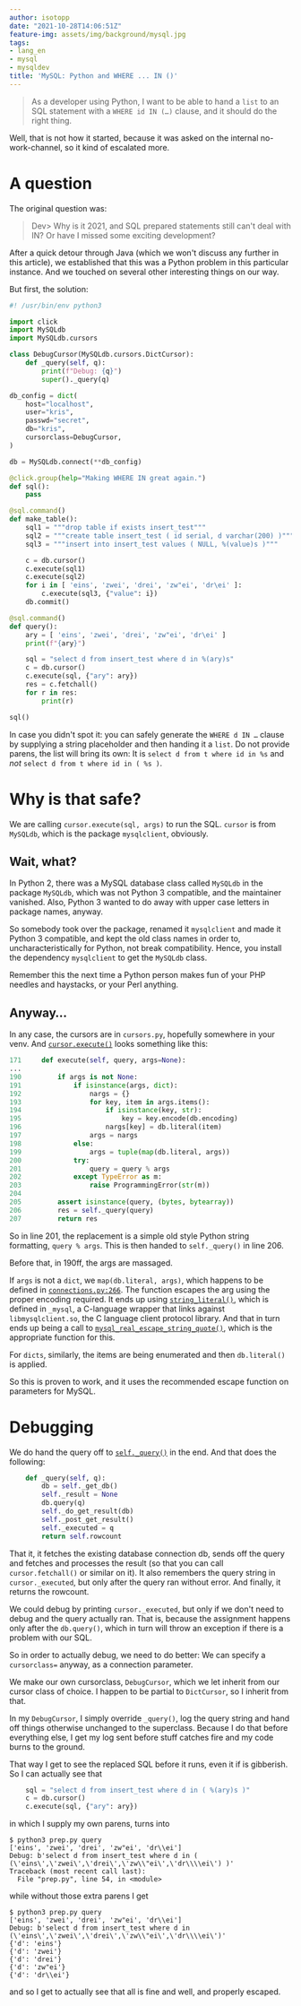 ```yaml
---
author: isotopp
date: "2021-10-28T14:06:51Z"
feature-img: assets/img/background/mysql.jpg
tags:
- lang_en
- mysql
- mysqldev
title: 'MySQL: Python and WHERE ... IN ()'
---
```


> As a developer using Python, I want to be able to hand 
> a `list` to an SQL statement with a 
> `WHERE id IN (…)` clause, and it should do the right thing.

Well, that is not how it started, because it was asked on the  internal no-work-channel, so it kind of escalated more.

# A question

The original question was:

> Dev> Why is it 2021, and SQL prepared statements still can't deal with IN?  Or have I missed some exciting development?

After a quick detour through Java (which we won't discuss any further in this article), we established that this was a Python problem in this particular instance.
And we touched on several other interesting things on our way.

But first, the solution:

```python
#! /usr/bin/env python3

import click
import MySQLdb
import MySQLdb.cursors

class DebugCursor(MySQLdb.cursors.DictCursor):
    def _query(self, q):
        print(f"Debug: {q}")
        super()._query(q)

db_config = dict(
    host="localhost",
    user="kris",
    passwd="secret",
    db="kris",
    cursorclass=DebugCursor,
)

db = MySQLdb.connect(**db_config)

@click.group(help="Making WHERE IN great again.")
def sql():
    pass

@sql.command()
def make_table():
    sql1 = """drop table if exists insert_test"""
    sql2 = """create table insert_test ( id serial, d varchar(200) )"""
    sql3 = """insert into insert_test values ( NULL, %(value)s )"""

    c = db.cursor()
    c.execute(sql1)
    c.execute(sql2)
    for i in [ 'eins', 'zwei', 'drei', 'zw"ei', 'dr\ei' ]:
        c.execute(sql3, {"value": i})
    db.commit()

@sql.command()
def query():
    ary = [ 'eins', 'zwei', 'drei', 'zw"ei', 'dr\ei' ]
    print(f"{ary}")

    sql = "select d from insert_test where d in %(ary)s"
    c = db.cursor()
    c.execute(sql, {"ary": ary})
    res = c.fetchall()
    for r in res:
        print(r)

sql()
```

In case you didn't spot it: you can safely generate the `WHERE d IN …` clause by supplying a string placeholder and then handing it a `list`.
Do not provide parens, the list will bring its own: It is `select d from t where id in %s` and *not* `select d from t where id in ( %s )`.

# Why is that safe?

We are calling `cursor.execute(sql, args)` to run the SQL. 
`cursor` is from `MySQLdb`, which is the package `mysqlclient`, obviously.

## Wait, what?

In Python 2, there was a MySQL database class called `MySQLdb` in the package `MySQLdb`, which was not Python 3 compatible, and the maintainer vanished.
Also, Python 3 wanted to do away with upper case letters in package names, anyway.

So somebody took over the package, renamed it `mysqlclient` and made it Python 3 compatible, and kept the old class names in order to, uncharacteristically for Python, not break compatibility. 
Hence, you install the dependency `mysqlclient` to get the `MySQLdb` class.

Remember this the next time a Python person makes fun of your PHP needles and haystacks, or your Perl anything.

## Anyway…

In any case, the cursors are in `cursors.py`, hopefully somewhere in your venv.
And [`cursor.execute()`](https://github.com/PyMySQL/mysqlclient/blob/143129be8f57d3a0667f01c989b9776bd80c28d3/MySQLdb/cursors.py#L171-L207) looks something like this:

```python
171     def execute(self, query, args=None):
...
190         if args is not None:
191             if isinstance(args, dict):
192                 nargs = {}
193                 for key, item in args.items():
194                     if isinstance(key, str):
195                         key = key.encode(db.encoding)
196                     nargs[key] = db.literal(item)
197                 args = nargs
198             else:
199                 args = tuple(map(db.literal, args))
200             try:
201                 query = query % args
202             except TypeError as m:
203                 raise ProgrammingError(str(m))
204
205         assert isinstance(query, (bytes, bytearray))
206         res = self._query(query)
207         return res
```

So in line 201, the replacement is a simple old style Python string formatting, `query % args`.
This is then handed to `self._query()` in line 206.

Before that, in 190ff, the args are massaged.

If `args` is not a `dict`, we `map(db.literal, args)`, which happens to be defined in
[`connections.py:266`](https://github.com/PyMySQL/mysqlclient/blob/5c04abf87d32a3254dd481c03740a8c56520bc3a/MySQLdb/connections.py#L266-L287).
The function escapes the arg using the proper encoding required.
It ends up using 
[`string_literal()`](https://github.com/PyMySQL/mysqlclient/blob/204fb123683454cdb670e0065f09e50d425b94c8/MySQLdb/_mysql.c#L964-L1011),
which is defined in `_mysql`, a C-language wrapper that links against `libmysqlclient.so`, the C language client protocol library. 
And that in turn ends up being a call to 
[`mysql_real_escape_string_quote()`](https://github.com/PyMySQL/mysqlclient/blob/204fb123683454cdb670e0065f09e50d425b94c8/MySQLdb/_mysql.c#L1000), 
which is the appropriate function for this.

For `dicts`, similarly, the items are being enumerated and then `db.literal()` is applied.

So this is proven to work, and it uses the recommended escape function on parameters for MySQL.

# Debugging

We do hand the query off to
[`self._query()`](https://github.com/PyMySQL/mysqlclient/blob/143129be8f57d3a0667f01c989b9776bd80c28d3/MySQLdb/cursors.py#L316-L323)
in the end. And that does the following:

```python
    def _query(self, q):
        db = self._get_db()
        self._result = None
        db.query(q)
        self._do_get_result(db)
        self._post_get_result()
        self._executed = q
        return self.rowcount
```

That it, it fetches the existing database connection db, sends off the query and fetches and processes the result (so that you can call `cursor.fetchall()` or similar on it).
It also remembers the query string in `cursor._executed`, but only after the query ran without error.
And finally, it returns the rowcount.

We could debug by printing `cursor._executed`, but only if we don't need to debug and the query actually ran.
That is, because the assignment happens only after the `db.query()`, which in turn will throw an exception if there is a problem with our SQL.

So in order to actually debug, we need to do better:
We can specify a `cursorclass=` anyway, as a connection parameter.

We make our own cursorclass, `DebugCursor`, which we let inherit from our cursor class of choice.
I happen to be partial to `DictCursor`, so I inherit from that.

In my `DebugCursor`, I simply override `_query()`, log the query string and hand off things otherwise unchanged to the superclass. 
Because I do that before everything else, I get my log sent before stuff catches fire and my code burns to the ground.

That way I get to see the replaced SQL before it runs, even it if is gibberish.
So I can actually see that

```python
    sql = "select d from insert_test where d in ( %(ary)s )"
    c = db.cursor()
    c.execute(sql, {"ary": ary})
```
in which I supply my own parens, turns into

```console
$ python3 prep.py query
['eins', 'zwei', 'drei', 'zw"ei', 'dr\\ei']
Debug: b'select d from insert_test where d in ( (\'eins\',\'zwei\',\'drei\',\'zw\\"ei\',\'dr\\\\ei\') )'
Traceback (most recent call last):
  File "prep.py", line 54, in <module>
```
while without those extra parens I get
```console
$ python3 prep.py query
['eins', 'zwei', 'drei', 'zw"ei', 'dr\\ei']
Debug: b'select d from insert_test where d in (\'eins\',\'zwei\',\'drei\',\'zw\\"ei\',\'dr\\\\ei\')'
{'d': 'eins'}
{'d': 'zwei'}
{'d': 'drei'}
{'d': 'zw"ei'}
{'d': 'dr\\ei'}
```
and so I get to actually see that all is fine and well, and properly escaped.
